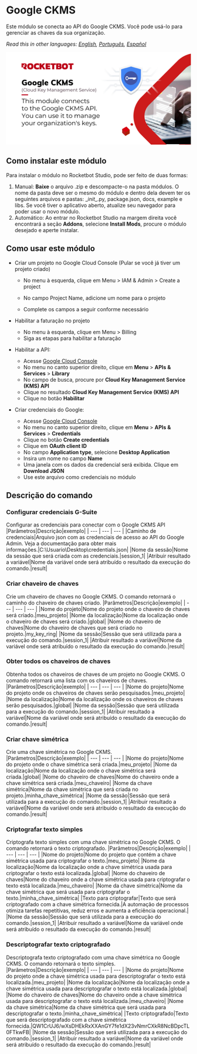 # Google CKMS
  
Este módulo se conecta ao API do Google CKMS. Você pode usá-lo para gerenciar as chaves da sua organização.  

*Read this in other languages: [English](Manual_GoogleCKMS.md), [Português](Manual_GoogleCKMS.pr.md), [Español](Manual_GoogleCKMS.es.md)*
  
![banner](imgs/Banner_GoogleCKMS.jpg)
## Como instalar este módulo
  
Para instalar o módulo no Rocketbot Studio, pode ser feito de duas formas:
1. Manual: __Baixe__ o arquivo .zip e descompacte-o na pasta módulos. O nome da pasta deve ser o mesmo do módulo e dentro dela devem ter os seguintes arquivos e pastas: \__init__.py, package.json, docs, example e libs. Se você tiver o aplicativo aberto, atualize seu navegador para poder usar o novo módulo.
2. Automático: Ao entrar no Rocketbot Studio na margem direita você encontrará a seção **Addons**, selecione **Install Mods**, procure o módulo desejado e aperte instalar.  

## Como usar este módulo

- Criar um projeto no Google Cloud Console (Pular se você já tiver um projeto criado)
  - No menu à esquerda, clique em Menu > IAM & Admin > Create a project

  - No campo Project Name, adicione um nome para o projeto

  - Complete os campos a seguir conforme necessário

- Habilitar a faturação no projeto
    - No menu à esquerda, clique em Menu > Billing
    - Siga as etapas para habilitar a faturação

- Habilitar a API:
    - Acesse [Google Cloud Console](https://console.cloud.google.com/)
    - No menu no canto superior direito, clique em **Menu** > **APIs & Services** > **Library**
    - No campo de busca, procure por **Cloud Key Management Service (KMS) API**
    - Clique no resultado **Cloud Key Management Service (KMS) API**
    -  Clique no botão **Habilitar**

- Criar credenciais do Google:
    - Acesse [Google Cloud Console](https://console.cloud.google.com/)
    - No menu no canto superior direito, clique em **Menu** > **APIs & Services** > 
**Credentials**
    - Clique no botão **Create credentials**
    - Clique em **OAuth client ID**
    - No campo **Application type**, selecione **Desktop Application**
    - Insira um nome no campo **Name**
    - Uma janela com os dados da credencial será exibida. Clique em **Download JSON**
    - Use este arquivo como credenciais no módulo
## Descrição do comando

### Configurar credenciais G-Suite
  
Configurar as credenciais para conectar com o Google CKMS API
|Parâmetros|Descrição|exemplo|
| --- | --- | --- |
|Caminho de credenciais|Arquivo json com as credenciais de acesso ao API do Google Admin. Veja a documentação para obter mais informações.|C:\Usuario\Desktop\credentials.json|
|Nome da sessão|Nome da sessão que será criada com as credenciais.|session_1|
|Atribuir resultado a variável|Nome da variável onde será atribuído o resultado da execução do comando.|result|

### Criar chaveiro de chaves
  
Crie um chaveiro de chaves no Google CKMS. O comando retornará o caminho do chaveiro de chaves criado.
|Parâmetros|Descrição|exemplo|
| --- | --- | --- |
|Nome do projeto|Nome do projeto onde o chaveiro de chaves será criado.|meu_projeto|
|Nome da localização|Nome da localização onde o chaveiro de chaves será criado.|global|
|Nome do chaveiro de chaves|Nome do chaveiro de chaves que será criado no projeto.|my_key_ring|
|Nome da sessão|Sessão que será utilizada para a execução do comando.|session_1|
|Atribuir resultado a variável|Nome da variável onde será atribuído o resultado da execução do comando.|result|

### Obter todos os chaveiros de chaves
  
Obtenha todos os chaveiros de chaves de um projeto no Google CKMS. O comando retornará uma lista com os chaveiros de chaves.
|Parâmetros|Descrição|exemplo|
| --- | --- | --- |
|Nome do projeto|Nome do projeto onde os chaveiros de chaves serão pesquisados.|meu_projeto|
|Nome da localização|Nome da localização onde os chaveiros de chaves serão pesquisados.|global|
|Nome da sessão|Sessão que será utilizada para a execução do comando.|session_1|
|Atribuir resultado a variável|Nome da variável onde será atribuído o resultado da execução do comando.|result|

### Criar chave simétrica
  
Crie uma chave simétrica no Google CKMS.
|Parâmetros|Descrição|exemplo|
| --- | --- | --- |
|Nome do projeto|Nome do projeto onde o chave simétrica será criada.|meu_projeto|
|Nome da localização|Nome da localização onde o chave simétrica será criada.|global|
|Nome do chaveiro de chaves|Nome do chaveiro onde a chave simétrica será criada.|meu_chaveiro|
|Nome da chave simétrica|Nome da chave simétrica que será criada no projeto.|minha_chave_simétrica|
|Nome da sessão|Sessão que será utilizada para a execução do comando.|session_1|
|Atribuir resultado a variável|Nome da variável onde será atribuído o resultado da execução do comando.|result|

### Criptografar texto simples
  
Criptografa texto simples com uma chave simétrica no Google CKMS. O comando retornará o texto criptografado.
|Parâmetros|Descrição|exemplo|
| --- | --- | --- |
|Nome do projeto|Nome do projeto que contém a chave simétrica usada para criptografar o texto.|meu_projeto|
|Nome da localização|Nome da localização onde a chave simétrica usada para criptografar o texto está localizada.|global|
|Nome do chaveiro de chaves|Nome do chaveiro onde a chave simétrica usada para criptografar o texto está localizada.|meu_chaveiro|
|Nome da chave simétrica|Nome da chave simétrica que será usada para criptografar o texto.|minha_chave_simétrica|
|Texto para criptografar|Texto que será criptografado com a chave simétrica fornecida.|A automação de processos otimiza tarefas repetitivas, reduz erros e aumenta a eficiência operacional.|
|Nome da sessão|Sessão que será utilizada para a execução do comando.|session_1|
|Atribuir resultado a variável|Nome da variável onde será atribuído o resultado da execução do comando.|result|

### Descriptografar texto criptografado
  
Descriptografa texto criptografado com uma chave simétrica no Google CKMS. O comando retornará o texto simples.
|Parâmetros|Descrição|exemplo|
| --- | --- | --- |
|Nome do projeto|Nome do projeto onde a chave simétrica usada para descriptografar o texto está localizada.|meu_projeto|
|Nome da localização|Nome da localização onde a chave simétrica usada para descriptografar o texto está localizada.|global|
|Nome do chaveiro de chaves|Nome do chaveiro onde a chave simétrica usada para descriptografar o texto está localizada.|meu_chaveiro|
|Nome da chave simétrica|Nome da chave simétrica que será usada para descriptografar o texto.|minha_chave_simétrica|
|Texto criptografado|Texto que será descriptografado com a chave simétrica fornecida.|QW1CrUJ6/wXsDHEkRxXXAnGY7fe1dX23vNmrCXkR8NcBDpcTL0FTkwFB|
|Nome da sessão|Sessão que será utilizada para a execução do comando.|session_1|
|Atribuir resultado a variável|Nome da variável onde será atribuído o resultado da execução do comando.|result|
